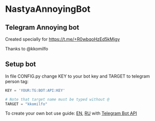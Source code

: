# NastyaAnnoyingBot
## Telegram Annoying bot
Created specially for https://t.me/+R0wbqoHzEd5kMjgy

Thanks to @kkomilfo

## Setup bot
In file CONFIG.py change KEY to your bot key and TARGET to telegram person tag:
```python
KEY = 'YOUR:TG:BOT:API:KEY'

# Note that target name must be typed without @
TARGET = "kkomilfo"
```

To create your own bot use guide: [EN](https://core.telegram.org/bots), [RU](https://habr.com/ru/post/262247/) with [Telegram Bot API](https://core.telegram.org/bots/api)
